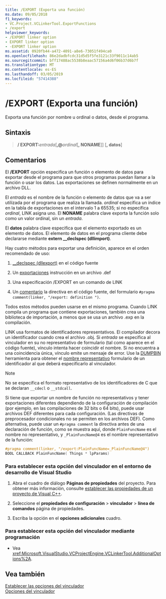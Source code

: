 ```yaml
---
title: /EXPORT (Exporta una función)
ms.date: 09/05/2018
f1_keywords:
- VC.Project.VCLinkerTool.ExportFunctions
- /export
helpviewer_keywords:
- /EXPORT linker option
- EXPORT linker option
- -EXPORT linker option
ms.assetid: 0920fb44-a472-4091-a8e6-73051f494ca0
ms.openlocfilehash: 86e2dadbfcdc31d5d5f5fe3121c33f9011c14ab5
ms.sourcegitcommit: bff17488ac5538b8eaac57156a4d6f06b37d6b7f
ms.translationtype: MT
ms.contentlocale: es-ES
ms.lasthandoff: 03/05/2019
ms.locfileid: "57414388"
---
```

# <a name="export-exports-a-function"></a>/EXPORT (Exporta una función)

Exporta una función por nombre u ordinal o datos, desde el programa.

## <a name="syntax"></a>Sintaxis

> **/ EXPORT:**<em>entrada</em>[**,\@**<em>ordinal</em>[**, NONAME**]] [**, datos**]

## <a name="remarks"></a>Comentarios

El **/EXPORT** opción especifica un función o elemento de datos para exportar desde el programa para que otros programas puedan llamar a la función o usar los datos. Las exportaciones se definen normalmente en un archivo DLL.

El *entrada* es el nombre de la función o elemento de datos que va a ser utilizada por el programa que realiza la llamada. *ordinal* especifica un índice en la tabla de exportaciones en el intervalo 1 a 65535; si no especifica *ordinal*, LINK asigna uno. El **NONAME** palabra clave exporta la función solo como un valor ordinal, sin un *entrada*.

El **datos** palabra clave especifica que el elemento exportado es un elemento de datos. El elemento de datos en el programa cliente debe declararse mediante **extern __declspec (dllimport)**.

Hay cuatro métodos para exportar una definición, aparece en el orden recomendado de uso:

1. [__declspec (dllexport)](../../cpp/dllexport-dllimport.md) en el código fuente

1. Un [exportaciones](../../build/reference/exports.md) instrucción en un archivo .def

1. Una especificación /EXPORT en un comando de LINK

1. Un [comentario](../../preprocessor/comment-c-cpp.md) la directiva en el código fuente, del formulario `#pragma comment(linker, "/export: definition ")`.

Todos estos métodos pueden usarse en el mismo programa. Cuando LINK compila un programa que contiene exportaciones, también crea una biblioteca de importación, a menos que se usa un archivo .exp en la compilación.

LINK usa formatos de identificadores representativos. El compilador decora un identificador cuando crea el archivo .obj. Si *entrada* se especifica al vinculador en su no representativo de formulario (tal como aparece en el código fuente), vínculo intenta hacer coincidir el nombre. Si no encuentra a una coincidencia única, vínculo emite un mensaje de error. Use la [DUMPBIN](../../build/reference/dumpbin-reference.md) herramienta para obtener el [nombre representativo](../../build/reference/decorated-names.md) formulario de un identificador al que deberá especificarlo al vinculador.

> [!NOTE]
> No se especifica el formato representativo de los identificadores de C que se declaran `__cdecl` o `__stdcall`.

Si tiene que exportar un nombre de función no representativos y tener exportaciones diferentes dependiendo de la configuración de compilación (por ejemplo, en las compilaciones de 32 bits o 64 bits), puede usar archivos DEF diferentes para cada configuración. (Las directivas de preprocesador condicionales no se permiten en los archivos DEF). Como alternativa, puede usar un `#pragma comment` la directiva antes de una declaración de función, como se muestra aquí, donde `PlainFuncName` es el nombre no representativo, y `_PlainFuncName@4` es el nombre representativo de la función:

```cpp
#pragma comment(linker, "/export:PlainFuncName=_PlainFuncName@4")
BOOL CALLBACK PlainFuncName( Things * lpParams)
```

### <a name="to-set-this-linker-option-in-the-visual-studio-development-environment"></a>Para establecer esta opción del vinculador en el entorno de desarrollo de Visual Studio

1. Abra el cuadro de diálogo **Páginas de propiedades** del proyecto. Para obtener más información, consulte [establecer las propiedades de un proyecto de Visual C++](../../ide/working-with-project-properties.md).

1. Seleccione el **propiedades de configuración** > **vinculador** > **línea de comandos** página de propiedades.

1. Escriba la opción en el **opciones adicionales** cuadro.

### <a name="to-set-this-linker-option-programmatically"></a>Para establecer esta opción del vinculador mediante programación

- Vea <xref:Microsoft.VisualStudio.VCProjectEngine.VCLinkerTool.AdditionalOptions%2A>.

## <a name="see-also"></a>Vea también

[Establecer las opciones del vinculador](../../build/reference/setting-linker-options.md)<br/>
[Opciones del vinculador](../../build/reference/linker-options.md)
